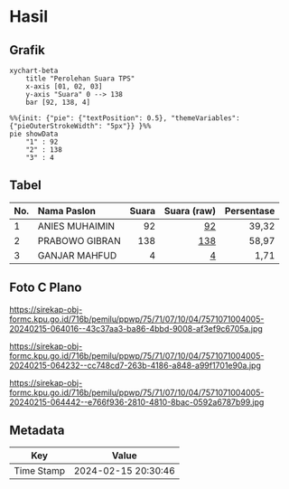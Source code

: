 # Hasil

## Grafik

```mermaid
xychart-beta
    title "Perolehan Suara TPS"
    x-axis [01, 02, 03]
    y-axis "Suara" 0 --> 138
    bar [92, 138, 4]
```

```mermaid
%%{init: {"pie": {"textPosition": 0.5}, "themeVariables": {"pieOuterStrokeWidth": "5px"}} }%%
pie showData
    "1" : 92
    "2" : 138
    "3" : 4
```

## Tabel

| No. | Nama Paslon    | Suara | Suara (raw) | Persentase |
|:--- |:-------------- | -----:| -----------:| ----------:|
| 1   | ANIES MUHAIMIN | 92    | [92][p-1]   | 39,32      |
| 2   | PRABOWO GIBRAN | 138   | [138][p-2]  | 58,97      |
| 3   | GANJAR MAHFUD  | 4     | [4][p-3]    | 1,71       |


[p-1]: https://github.com/gigit-pemilu/pemilu-2024-75-gorontalo/blob/main/pilpres/hitung-suara/sub/75-gorontalo/sub/71-kota-gorontalo/sub/07-sipatana/sub/1004-bulotadaa-timur/sub/005-tps/sub/paslon-1.txt
[p-2]: https://github.com/gigit-pemilu/pemilu-2024-75-gorontalo/blob/main/pilpres/hitung-suara/sub/75-gorontalo/sub/71-kota-gorontalo/sub/07-sipatana/sub/1004-bulotadaa-timur/sub/005-tps/sub/paslon-2.txt
[p-3]: https://github.com/gigit-pemilu/pemilu-2024-75-gorontalo/blob/main/pilpres/hitung-suara/sub/75-gorontalo/sub/71-kota-gorontalo/sub/07-sipatana/sub/1004-bulotadaa-timur/sub/005-tps/sub/paslon-3.txt

## Foto C Plano

https://sirekap-obj-formc.kpu.go.id/716b/pemilu/ppwp/75/71/07/10/04/7571071004005-20240215-064016--43c37aa3-ba86-4bbd-9008-af3ef9c6705a.jpg

https://sirekap-obj-formc.kpu.go.id/716b/pemilu/ppwp/75/71/07/10/04/7571071004005-20240215-064232--cc748cd7-263b-4186-a848-a99f1701e90a.jpg

https://sirekap-obj-formc.kpu.go.id/716b/pemilu/ppwp/75/71/07/10/04/7571071004005-20240215-064442--e766f936-2810-4810-8bac-0592a6787b99.jpg


## Metadata

| Key        | Value               |
| ---------- | ------------------- |
| Time Stamp | 2024-02-15 20:30:46 |



